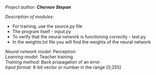 *Project author:* ***Chernov Stepan***

*Description of modules:*
- For training, use the source.py file
- The program itself - input.py
- To verify that the neural network is functioning correctly - test.py
- In the weights.txt file you will find the weights of the neural network

*Neural network model:* Perceptron  
*Learning model:*       Teacher training  
*Training method:*      Back propagation of an error  
*Input format:*         8-bit vector or number in the range [0;255]  
